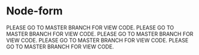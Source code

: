 # Node-form
PLEASE GO TO MASTER BRANCH FOR VIEW CODE.
PLEASE GO TO MASTER BRANCH FOR VIEW CODE.
PLEASE GO TO MASTER BRANCH FOR VIEW CODE.
PLEASE GO TO MASTER BRANCH FOR VIEW CODE.
PLEASE GO TO MASTER BRANCH FOR VIEW CODE.
